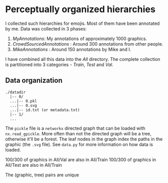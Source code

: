 # Perceptually organized hierarchies

I collected such hierarchies for emojis. Most of them have been 
annotated by me. Data was collected in 3 phases:

1. _MyAnnotations_: My annotations of approximately 1000 graphics.
2. _CrowdSourcedAnnotations_ : Around 300 annotations from other people.
3. _MikeAnnotations_ : Around 150 annotations by Mike and I. 

I have combined all this data into the _All_ directory. The complete
collection is partitioned into 3 categories - _Train_, _Test_ and _Val_.

## Data organization

```
./datadir
  |-- 0/
  ...|-- 0.pkl
  ...|-- 0.svg
  ...|-- id.txt (or metadata.txt)
  |-- 1/
  ...
```

The `pickle` file is a `networkx` directed graph that can 
be loaded with `nx.read_gpickle`. More often than not the directed 
graph will be a tree, otherwise it'll be a forest. The leaf nodes
in the graph index the paths in the graphic (the `.svg` file). 
See `data.py` for more information on how data is loaded.

100/300 of graphics in All/Val are also in All/Train
100/300 of graphics in All/Test are also in All/Train

The (graphic, tree) pairs are unique
